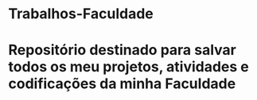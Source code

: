 # Trabalhos-Faculdade
# Repositório destinado para salvar todos os meu projetos, atividades e codificações da minha Faculdade
